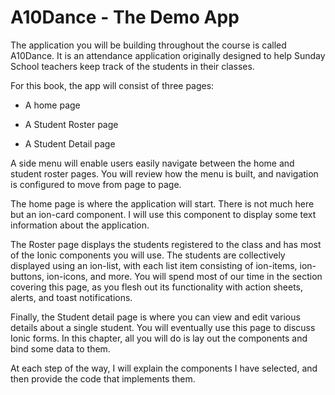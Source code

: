 # A10Dance - The Demo App

The application you will be building throughout the course is called
A10Dance. It is an attendance application originally designed to help
Sunday School teachers keep track of the students in their classes.

For this book, the app will consist of three pages:

-   A home page

-   A Student Roster page

-   A Student Detail page

A side menu will enable users easily navigate between the home and
student roster pages. You will review how the menu is built, and
navigation is configured to move from page to page.

The home page is where the application will start. There is not much
here but an ion-card component. I will use this component to display
some text information about the application.

The Roster page displays the students registered to the class and has
most of the Ionic components you will use. The students are collectively
displayed using an ion-list, with each list item consisting of
ion-items, ion-buttons, ion-icons, and more. You will spend most of our
time in the section covering this page, as you flesh out its
functionality with action sheets, alerts, and toast notifications.

Finally, the Student detail page is where you can view and edit various
details about a single student. You will eventually use this page to
discuss Ionic forms. In this chapter, all you will do is lay out the
components and bind some data to them.

At each step of the way, I will explain the components I have selected,
and then provide the code that implements them.

